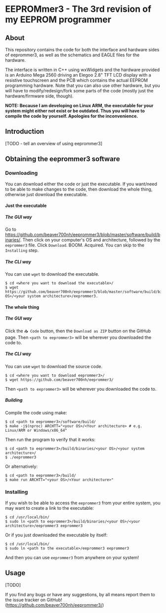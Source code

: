 # EEPROMmer3 -  The 3rd revision of my EEPROM programmer

## About

This repository contains the code for both the interface and
hardware sides of eeprommer3, as well as the schematics and
EAGLE files for the hardware.

The interface is written in C++ using wxWidgets and the
hardware provided is an Arduino Mega 2560 driving an Elegoo
2.8" TFT LCD display with a resistive touchscreen and the PCB
which contains the actual EEPROM programming hardware. Note
that you can also use other hardware, but you will have to
modify/redesign/fork some parts of the code (mostly just the
hardware/firmware side, though).

**NOTE: Because I am developing on Linux ARM, the
executable for your system might either not exist
or be outdated. Thus you will have to compile the
code by yourself. Apologies for the inconvenience.**

## Introduction

\[TODO - tell an overview of using eeprommer3]

## Obtaining the eeprommer3 software

### Downloading

You can download either the code or just the executable. If
you want/need to be able to make changes to the code, then
download the whole thing, otherwise just download the executable.

#### Just the executable

##### The GUI way

Go to https://github.com/beaver700nh/eeprommer3/blob/master/software/build/binaries/.
Then click on your computer's OS and architecture, followed by
the `eeprommer3` file. Click `Download`. BOOM. Acquired.
You can skip to the `Installing` step.

##### The CLI way

You can use `wget` to download the executable.

```shell
$ cd <where you want to download the executable>/
$ wget https://github.com/beaver700nh/eeprommer3/blob/master/software/build/binaries/<your OS>/<your system architecture>/eeprommer3.
```

#### The whole thing

##### The GUI way

Click the `📥 Code` button, then the `Download as ZIP`
button on the GitHub page. Then `<path to eeprommer3>` will
be wherever you downloaded the code to.

##### The CLI way

You can use `wget` to download the source code.

```shell
$ cd <where you want to download eeprommer3>/
$ wget https://github.com/beaver700nh/eeprommer3/
```
Then `<path to eeprommer3>` will be wherever you downloaded
the code to.

##### Building

Compile the code using make:
```shell
$ cd <path to eeprommer3>/software/build/
$ make -j$(nproc) ARCHTT="<your OS>/<Your architecture> # e.g. Linux/ARM or Windows/x86_64"
```

Then run the program to verify that it works:
```shell
$ cd <path to eeprommer3>/build/binaries/<your OS>/<your system architecture>/
$ ./eeprommer3
```

Or alternatively:
```shell
$ cd <path to eeprommer3>/build/
$ make run ARCHTT="<your OS>/<Your architecture>"
```

### Installing

If you wish to be able to access the `eeprommer3` from your
entire system, you may want to create a link to the executable:
```shell
$ cd /usr/local/bin/
$ sudo ln <path to eeprommer3>/build/binaries/<your OS>/<your architecture>/eeprommer3 eeprommer3
```
Or if you just downloaded the executable by itself:
```shell
$ cd /usr/local/bin/
$ sudo ln <path to the executable>/eeprommer3 eeprommer3
```

And then you can use `eeprommer3` from anywhere on your system!

## Usage

\[TODO]

If you find any bugs or have any suggestions, by all means
report them to the issue tracker on GitHub!
(https://github.com/beaver700nh/eeprommer3/)

